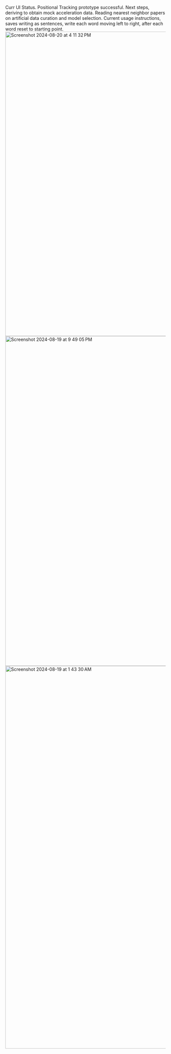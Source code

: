 Curr UI Status. Positional Tracking prototype successful. Next steps, deriving to obtain mock acceleration data. Reading nearest neighbor papers on artificial data curation and model selection. 
Current usage instructions, saves writing as sentences, write each word moving left to right, after each word reset to starting point. 
<img width="956" alt="Screenshot 2024-08-20 at 4 11 32 PM" src="https://github.com/user-attachments/assets/16b36168-96fd-4429-8ce6-9e2c13732bce">
<img width="1036" alt="Screenshot 2024-08-19 at 9 49 05 PM" src="https://github.com/user-attachments/assets/58d77605-5b33-44f4-b838-5fe685249ecc">
<img width="1202" alt="Screenshot 2024-08-19 at 1 43 30 AM" src="https://github.com/user-attachments/assets/b5d639fb-59f5-4a4a-aabe-7549297ec361">
